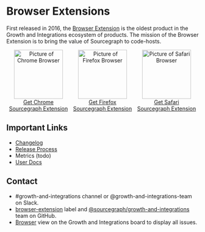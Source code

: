 # Browser Extensions

First released in 2016, the [Browser Extension](https://about.sourcegraph.com/blog/browse-review-code-on-github-like-in-an-ide-with-the-sourcegraph-chrome-extension/) is the oldest product in the Growth and Integrations ecosystem of products. The mission of the Browser Extension is to bring the value of Sourcegraph to code-hosts.

<section>
  <div class="row" style="display:flex;">
    <div class="col" style="flex: 1;">
      <div>
        <div style="text-align: center;">
          <a href="https://chrome.google.com/webstore/detail/sourcegraph/dgjhfomjieaadpoljlnidmbgkdffpack?hl=en&authuser=0" target="_blank" rel="noopener">
            <img src="https://storage.googleapis.com/sourcegraph-assets/handbook/extensibility/chrome.png" alt="Picture of Chrome Browser" style="background: transparent; width:128px;"/>
          </a>
        </div>
        <div style="text-align: center;">
          <a href="https://chrome.google.com/webstore/detail/sourcegraph/dgjhfomjieaadpoljlnidmbgkdffpack?hl=en&authuser=0" target="_blank" rel="noopener">
            Get Chrome
          </a>
        </div>
        <div style="text-align: center;">
          <a href="https://chrome.google.com/webstore/detail/sourcegraph/dgjhfomjieaadpoljlnidmbgkdffpack?hl=en&authuser=0" target="_blank" rel="noopener">
            Sourcegraph Extension
          </a>
        </div>
      </div>
    </div>
    <div class="col" style="flex: 1;">
      <div>
        <div style="text-align: center;">
          <a href="https://addons.mozilla.org/en-US/firefox/addon/sourcegraph-for-firefox/" target="_blank" rel="noopener">
            <img src="https://storage.googleapis.com/sourcegraph-assets/handbook/extensibility/firefox.png" alt="Picture of Firefox Browser" style="background: transparent; width:128px;"/>
          </a>
        </div>
        <div style="text-align: center;">
          <a href="https://addons.mozilla.org/en-US/firefox/addon/sourcegraph-for-firefox/" target="_blank" rel="noopener">
            Get Firefox
          </a>
        </div>
        <div style="text-align: center;">
          <a href="https://addons.mozilla.org/en-US/firefox/addon/sourcegraph-for-firefox/" target="_blank" rel="noopener">
            Sourcegraph Extension
          </a>
        </div>
      </div>
    </div>
    <div class="col" style="flex: 1;">
      <div>
        <div style="text-align: center;">
          <a href="https://apps.apple.com/us/app/sourcegraph-for-safari/id1543262193?mt=12" target="_blank" rel="noopener">
            <img src="https://storage.googleapis.com/sourcegraph-assets/handbook/extensibility/safari.png" alt="Picture of Safari Browser" style="background: transparent; width:128px;"/>
          </a>
        </div>
        <div style="text-align: center;">
          <a href="https://apps.apple.com/us/app/sourcegraph-for-safari/id1543262193?mt=12" target="_blank" rel="noopener">
            Get Safari
          </a>
        </div>
        <div style="text-align: center;">
          <a href="https://apps.apple.com/us/app/sourcegraph-for-safari/id1543262193?mt=12" target="_blank" rel="noopener">
            Sourcegraph Extension
          </a>
        </div>
      </div>
    </div>
  </div>
</section>

## Important Links

- [Changelog](https://github.com/sourcegraph/sourcegraph/tree/main/client/browser/CHANGELOG.md)
- [Release Process](release-process.md)
- Metrics (todo)
- [User Docs](https://docs.sourcegraph.com/integration/browser_extension)

## Contact

- #growth-and-integrations channel or @growth-and-integrations-team on Slack.
- [browser-extension](https://github.com/sourcegraph/sourcegraph/labels/browser-extension) label and [@sourcegraph/growth-and-integrations](https://github.com/orgs/sourcegraph/teams/growth-and-integrations) team on GitHub.
- [Browser](https://github.com/orgs/sourcegraph/projects/213/views/6) view on the Growth and Integrations board to display all issues.
